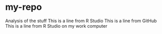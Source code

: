 # my-repo
Analysis of the stuff
This is a line from R Studio
This is a line from GitHub  
This is a line from R Studio on my work computer